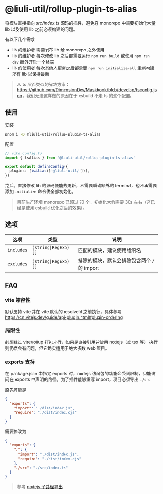 # @liuli-util/rollup-plugin-ts-alias

将模块直接指向 _src/index.ts_ 源码的插件，避免在 monorepo 中需要初始化大量 lib 以及使用 lib 之前必须构建的问题。

有以下几个需求

- lib 的维护者 需要发布 lib 给 monorepo 之外使用
- lib 的维护者 每次修改 lib 之后都需要运行 `npm run build` 或使用 `npm run dev` 额外开启一个终端
- lib 的使用者 每次其他人更新之后都需要 `npm run initialize-all` 重新构建所有 lib 以保持最新

> 从 ts 层面类似的解决方案：<https://github.com/DimensionDev/Maskbook/blob/develop/tsconfig.json>，我们无法这样做的原因在于 esbuild 不走 ts 的这个配置。

## 使用

安装

```sh
pnpm i -D @liuli-util/rollup-plugin-ts-alias
```

配置

```ts
// vite.config.ts
import { tsAlias } from '@liuli-util/rollup-plugin-ts-alias'

export default defineConfig({
  plugins: [tsAlias(['@liuli-util/'])],
})
```

之后，直接修改 lib 的源码便能热更新，不需要启动额外的 terminal，也不再需要添加 `initialize` 命令供全部初始化。

> 目前生产环境 monorepo 已超过 70 个，初始化大约需要 30s 左右（这已经是使用 esbuild 优化之后的效果）。

## 选项

| 选项       | 类型                 | 说明                                         |
| ---------- | -------------------- | -------------------------------------------- |
| `includes` | `(string\|RegExp)[]` | 匹配的模块，建议使用组织名                   |
| `excludes` | `(string\|RegExp)[]` | 排除的模块，默认会排除包含两个 `/` 的 import |

## FAQ

### vite 兼容性

默认支持 vite 并在 vite 默认的 resolveId 之前执行，具体参考 <https://cn.vitejs.dev/guide/api-plugin.html#plugin-ordering>

### 局限性

必须经过 vite/rollup 打包才行，如果是直接引用并使用 nodejs（或 tsx 等） 执行则仍然会有问题，但它确实适用于绝大多数 web 项目。

### exports 支持

在 package.json 中指定 exports 时，nodejs 访问包的功能会受到限制，只能访问在 exports 中声明的路径。为了插件能够重写 import，项目必须导出 `./src`

原先可能是

```json
{
  "exports": {
    "import": "./dist/index.js",
    "require": "./dist/index.cjs"
  }
}
```

需要修改为

```json
{
  "exports": {
    ".": {
      "import": "./dist/index.js",
      "require": "./dist/index.cjs"
    },
    "./src": "./src/index.ts"
  }
}
```

> 参考 [nodejs 子路径导出](https://nodejs.org/api/packages.html#subpath-exports)
